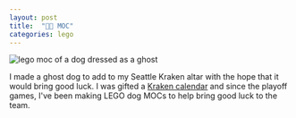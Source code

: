 ```yaml
---
layout: post
title:  "👻🐶 MOC"
categories: lego 
---
```


![lego moc of a dog dressed as a ghost](/tanyaselvog.github.io/assets/ghostDogMoc.jpeg)

I made a ghost dog to add to my Seattle Kraken altar with the hope that it would bring good luck. I was gifted a [Kraken calendar](https://seattlehockeyteamstore.com/products/sk-dog-calendar) and since the playoff games, I've been making LEGO dog MOCs to help bring good luck to the team. 
